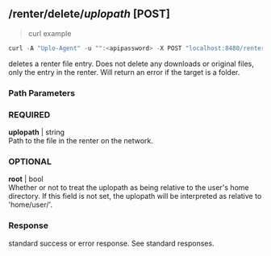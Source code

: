 ## /renter/delete/*uplopath* [POST]
> curl example

```go
curl -A "Uplo-Agent" -u "":<apipassword> -X POST "localhost:8480/renter/delete/myfile"
```

deletes a renter file entry. Does not delete any downloads or original files,
only the entry in the renter. Will return an error if the target is a folder.

### Path Parameters
### REQUIRED
**uplopath** | string  
Path to the file in the renter on the network.

### OPTIONAL
**root** | bool  
Whether or not to treat the uplopath as being relative to the user's home
directory. If this field is not set, the uplopath will be interpreted as relative
to 'home/user/'.

### Response

standard success or error response. See standard responses.
